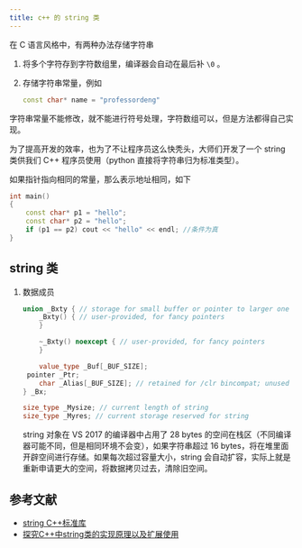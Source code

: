 ```yaml
---
title: c++ 的 string 类
---
```


在 C 语言风格中，有两种办法存储字符串

1. 将多个字符存到字符数组里，编译器会自动在最后补 `\0` 。

2. 存储字符串常量，例如

   ```c++
   const char* name = "professordeng"
   ```

字符串常量不能修改，就不能进行符号处理，字符数组可以，但是方法都得自己实现。

为了提高开发的效率，也为了不让程序员这么快秃头，大师们开发了一个 string 类供我们 C++ 程序员使用（python 直接将字符串归为标准类型）。

如果指针指向相同的常量，那么表示地址相同，如下

```c++
int main()
{
	const char* p1 = "hello";
	const char* p2 = "hello";
	if (p1 == p2) cout << "hello" << endl; //条件为真
}
```



## string 类

1. 数据成员

   ```c++
   union _Bxty { // storage for small buffer or pointer to larger one
       _Bxty() { // user-provided, for fancy pointers
       }
   
       ~_Bxty() noexcept { // user-provided, for fancy pointers
       }
   
       value_type _Buf[_BUF_SIZE];
    pointer _Ptr;
       char _Alias[_BUF_SIZE]; // retained for /clr bincompat; unused
   } _Bx;
   
   size_type _Mysize; // current length of string
   size_type _Myres; // current storage reserved for string
   ```
   
   string 对象在 VS 2017 的编译器中占用了 28 bytes 的空间在栈区（不同编译器可能不同，但是相同环境不会变），如果字符串超过 16 bytes，将在堆里面开辟空间进行存储。如果每次超过容量大小，string 会自动扩容，实际上就是重新申请更大的空间，将数据拷贝过去，清除旧空间。


## 参考文献

- [string C++标准库](https://zh.wikipedia.org/wiki/String_(C%2B%2B%E6%A0%87%E5%87%86%E5%BA%93))
- [探究C++中string类的实现原理以及扩展使用](https://www.jb51.net/article/76556.htm)

